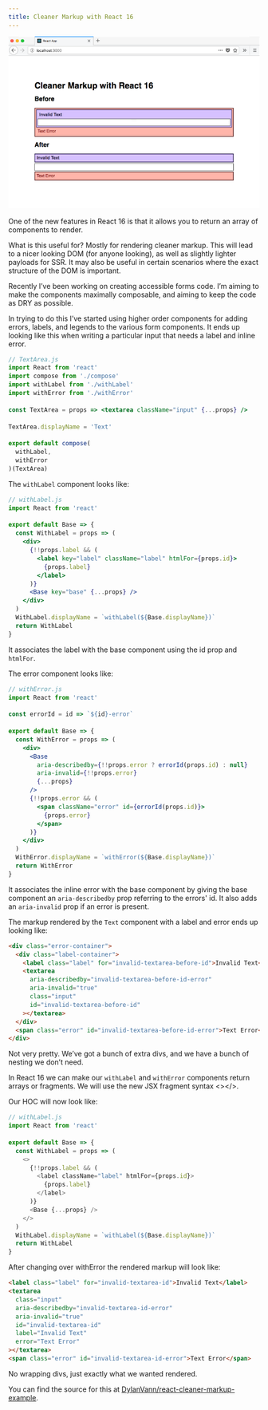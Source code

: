 ```yaml
---
title: Cleaner Markup with React 16
---
```


![Cleaner Markup with React 16](cleaner-markup-with-react-16.png)

One of the new features in React 16 is that it allows you to return an array of components to render.

What is this useful for? Mostly for rendering cleaner markup. This will lead to a nicer looking DOM (for anyone looking), as well as slightly lighter payloads for SSR. It may also be useful in certain scenarios where the exact structure of the DOM is important.

Recently I’ve been working on creating accessible forms code. I’m aiming to make the components maximally composable, and aiming to keep the code as DRY as possible.

In trying to do this I’ve started using higher order components for adding errors, labels, and legends to the various form components. It ends up looking like this when writing a particular input that needs a label and inline error.

```jsx
// TextArea.js
import React from 'react'
import compose from './compose'
import withLabel from './withLabel'
import withError from './withError'

const TextArea = props => <textarea className="input" {...props} />

TextArea.displayName = 'Text'

export default compose(
  withLabel,
  withError
)(TextArea)
```

The `withLabel` component looks like:

```jsx
// withLabel.js
import React from 'react'

export default Base => {
  const WithLabel = props => (
    <div>
      {!!props.label && (
        <label key="label" className="label" htmlFor={props.id}>
          {props.label}
        </label>
      )}
      <Base key="base" {...props} />
    </div>
  )
  WithLabel.displayName = `withLabel(${Base.displayName})`
  return WithLabel
}
```

It associates the label with the base component using the id prop and `htmlFor`.

The error component looks like:

```jsx
// withError.js
import React from 'react'

const errorId = id => `${id}-error`

export default Base => {
  const WithError = props => (
    <div>
      <Base
        aria-describedby={!!props.error ? errorId(props.id) : null}
        aria-invalid={!!props.error}
        {...props}
      />
      {!!props.error && (
        <span className="error" id={errorId(props.id)}>
          {props.error}
        </span>
      )}
    </div>
  )
  WithError.displayName = `withError(${Base.displayName})`
  return WithError
}
```

It associates the inline error with the base component by giving the base component an `aria-describedby` prop referring to the errors' id.
It also adds an `aria-invalid` prop if an error is present.

The markup rendered by the `Text` component with a label and error ends up looking like:

```html
<div class="error-container">
  <div class="label-container">
    <label class="label" for="invalid-textarea-before-id">Invalid Text</label>
    <textarea
      aria-describedby="invalid-textarea-before-id-error"
      aria-invalid="true"
      class="input"
      id="invalid-textarea-before-id"
    ></textarea>
  </div>
  <span class="error" id="invalid-textarea-before-id-error">Text Error</span>
</div>
```

Not very pretty. We’ve got a bunch of extra divs, and we have a bunch of nesting we don’t need.

In React 16 we can make our `withLabel` and `withError` components return arrays or fragments.
We will use the new JSX fragment syntax <></>.

Our HOC will now look like:

```js
// withLabel.js
import React from 'react'

export default Base => {
  const WithLabel = props => (
    <>
      {!!props.label && (
        <label className="label" htmlFor={props.id}>
          {props.label}
        </label>
      )}
      <Base {...props} />
    </>
  )
  WithLabel.displayName = `withLabel(${Base.displayName})`
  return WithLabel
}
```

After changing over withError the rendered markup will look like:

```html
<label class="label" for="invalid-textarea-id">Invalid Text</label>
<textarea
  class="input"
  aria-describedby="invalid-textarea-id-error"
  aria-invalid="true"
  id="invalid-textarea-id"
  label="Invalid Text"
  error="Text Error"
></textarea>
<span class="error" id="invalid-textarea-id-error">Text Error</span>
```

No wrapping divs, just exactly what we wanted rendered.

You can find the source for this at [DylanVann/react-cleaner-markup-example](https://github.com/DylanVann/react-cleaner-markup-example).
